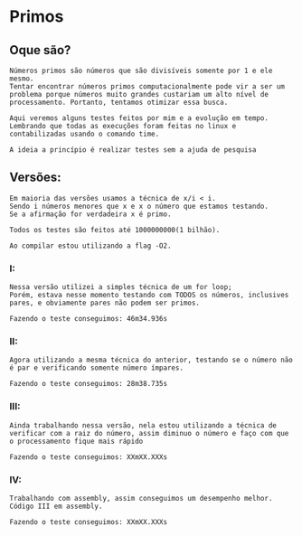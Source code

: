 # Primos

## Oque são?

	Números primos são números que são divisíveis somente por 1 e ele mesmo. 
	Tentar encontrar números primos computacionalmente pode vir a ser um problema porque números muito grandes custariam um alto nível de processamento. Portanto, tentamos otimizar essa busca.

	Aqui veremos alguns testes feitos por mim e a evolução em tempo. 
	Lembrando que todas as execuções foram feitas no linux e contabilizadas usando o comando time.

	A ideia a princípio é realizar testes sem a ajuda de pesquisa

## Versões:
	Em maioria das versões usamos a técnica de x/i < i. 
	Sendo i números menores que x e x o número que estamos testando. 
	Se a afirmação for verdadeira x é primo.

	Todos os testes são feitos até 1000000000(1 bilhão).

	Ao compilar estou utilizando a flag -O2.

### I:
	Nessa versão utilizei a simples técnica de um for loop;
	Porém, estava nesse momento testando com TODOS os números, inclusives pares, e obviamente pares não podem ser primos.

	Fazendo o teste conseguimos: 46m34.936s

### II:
	Agora utilizando a mesma técnica do anterior, testando se o número não é par e verificando somente número ímpares.

	Fazendo o teste conseguimos: 28m38.735s

### III:
	Ainda trabalhando nessa versão, nela estou utilizando a técnica de verificar com a raiz do número, assim diminuo o número e faço com que o processamento fique mais rápido

	Fazendo o teste conseguimos: XXmXX.XXXs

### IV:
	Trabalhando com assembly, assim conseguimos um desempenho melhor.
	Código III em assembly.

	Fazendo o teste conseguimos: XXmXX.XXXs
